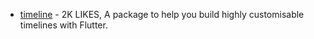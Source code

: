 - [timeline](https://pub.dev/packages/timeline_tile) - 2K LIKES, A package to help you build highly customisable timelines with Flutter.
